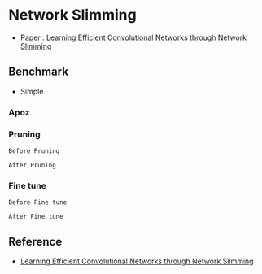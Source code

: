 # Network Slimming

- Paper : [Learning Efficient Convolutional Networks through Network Slimming](https://arxiv.org/abs/1607.03250)

## Benchmark

- Simple

### Apoz

### Pruning

```shell script
Before Pruning

After Pruning

```

### Fine tune

```shell script
Before Fine tune

After Fine tune

```

## Reference
- [Learning Efficient Convolutional Networks through Network Slimming](https://arxiv.org/abs/1607.03250)
